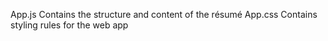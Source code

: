 
App.js	Contains the structure and content of the résumé
App.css	Contains styling rules for the web app



